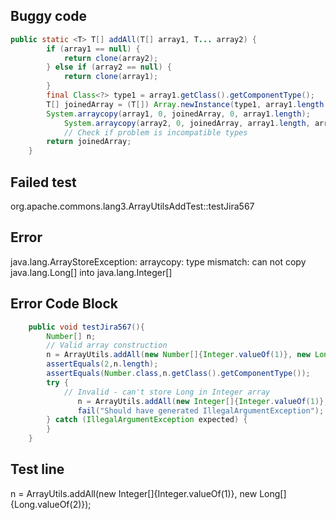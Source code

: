 

## Buggy code
```java
public static <T> T[] addAll(T[] array1, T... array2) {
        if (array1 == null) {
            return clone(array2);
        } else if (array2 == null) {
            return clone(array1);
        }
        final Class<?> type1 = array1.getClass().getComponentType();
        T[] joinedArray = (T[]) Array.newInstance(type1, array1.length + array2.length);
        System.arraycopy(array1, 0, joinedArray, 0, array1.length);
            System.arraycopy(array2, 0, joinedArray, array1.length, array2.length);
            // Check if problem is incompatible types
        return joinedArray;
    }
```

## Failed test
org.apache.commons.lang3.ArrayUtilsAddTest::testJira567

## Error
java.lang.ArrayStoreException: arraycopy: type mismatch: can not copy java.lang.Long[] into java.lang.Integer[]

## Error Code Block
```java
    public void testJira567(){
        Number[] n;
        // Valid array construction
        n = ArrayUtils.addAll(new Number[]{Integer.valueOf(1)}, new Long[]{Long.valueOf(2)});
        assertEquals(2,n.length);
        assertEquals(Number.class,n.getClass().getComponentType());
        try {
            // Invalid - can't store Long in Integer array
               n = ArrayUtils.addAll(new Integer[]{Integer.valueOf(1)}, new Long[]{Long.valueOf(2)});
               fail("Should have generated IllegalArgumentException");
        } catch (IllegalArgumentException expected) {
        }
    }
```

## Test line
n = ArrayUtils.addAll(new Integer[]{Integer.valueOf(1)}, new Long[]{Long.valueOf(2)});